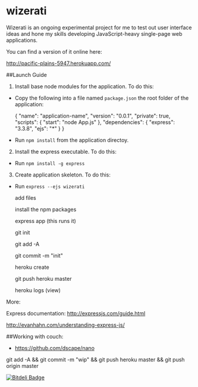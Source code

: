 wizerati
========

Wizerati is an ongoing experimental project for me to test out user interface ideas and hone my skills developing JavaScript-heavy single-page web applications.

You can find a version of it online here:

http://pacific-plains-5947.herokuapp.com/


##Launch Guide

1. Install base node modules for the application. To do this:

 - Copy the following into a file named `package.json` the root folder of the application:

	{
	  "name": "application-name",
	  "version": "0.0.1",
	  "private": true,
	  "scripts": {
	    "start": "node App.js"
	  },
	  "dependencies": {
	    "express": "3.3.8",
	    "ejs": "*"
	  }
	}
	
 - Run `npm install` from the application directoy.	

2. Install the express executable. To do this:

 - Run `npm install -g express` 

3. Create application skeleton. To do this:

 - Run `express --ejs wizerati`

	add files

	install the npm packages

	express app (this runs it)

	git init 

	git add -A

	git commit -m "init"

	heroku create

	git push heroku master

	heroku logs (view)


More:

Express documentation: http://expressjs.com/guide.html

http://evanhahn.com/understanding-express-js/

##Working with couch:

 - https://github.com/dscape/nano

git add -A && git commit -m "wip" &&  git push heroku master && git push origin master

[![Bitdeli Badge](https://d2weczhvl823v0.cloudfront.net/benaston/wiz/trend.png)](https://bitdeli.com/free "Bitdeli Badge")
